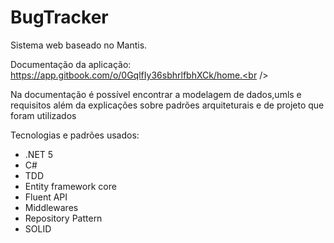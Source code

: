# BugTracker
Sistema web baseado no Mantis.

Documentação da aplicação: 
https://app.gitbook.com/o/0GqlfIy36sbhrlfbhXCk/home.<br />

Na documentação é possível encontrar a modelagem de dados,umls e requisitos além da explicações sobre padrões arquiteturais e de projeto que foram utilizados


Tecnologias e padrões usados: 
 - .NET 5
 - C# 
 - TDD 
 - Entity framework core
 - Fluent API 
 - Middlewares
 - Repository Pattern 
 - SOLID
